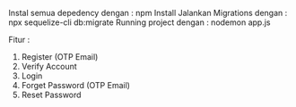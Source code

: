 
Instal semua depedency dengan : npm Install
Jalankan Migrations dengan : npx sequelize-cli db:migrate
Running project dengan : nodemon app.js

Fitur :

1. Register (OTP Email)
2. Verify Account
3. Login
4. Forget Password (OTP Email)
5. Reset Password
